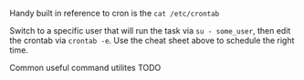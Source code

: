 Handy built in reference to cron is the `cat /etc/crontab`

Switch to a specific user that will run the task via `su - some_user`, then
edit the crontab via `crontab -e`. Use the cheat sheet above to schedule the
right time.

Common useful command utilites
TODO

